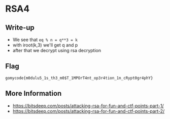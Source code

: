 # RSA4

## Write-up

- We see that `eq % n = q**3 = k`
- with iroot(k,3) we'll get q and p
- after that we decrypt using rsa decryption

## Flag

`gomycode{m0dulu5_1s_th3_m0$T_1MPOrT4nt_op3r4tion_1n_cRypt0gr4phY}`

## More Information

- https://bitsdeep.com/posts/attacking-rsa-for-fun-and-ctf-points-part-1/
- https://bitsdeep.com/posts/attacking-rsa-for-fun-and-ctf-points-part-2/
